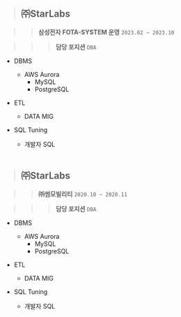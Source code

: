 > ## ㈜StarLabs

>   > **삼성전자 FOTA-SYSTEM 운영**     `2023.02 ~ 2023.10`

>   >   > **담당 포지션** `DBA`

* DBMS
  - AWS Aurora
    + MySQL
    + PostgreSQL
* ETL
  - DATA MIG
* SQL Tuning
  - 개발자 SQL

  <br>

> ## ㈜StarLabs

>   > **㈜썸모빌리티**                  `2020.10 ~ 2020.11`

>   >   > **담당 포지션** `DBA`

* DBMS
  - AWS Aurora
    + MySQL
    + PostgreSQL
* ETL
  - DATA MIG
* SQL Tuning
  - 개발자 SQL

  <br>
